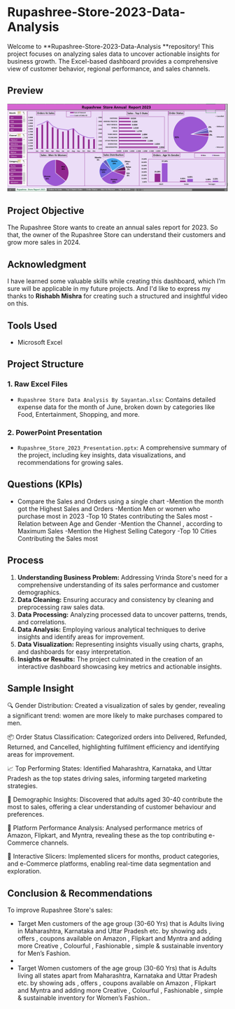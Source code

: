 # Rupashree-Store-2023-Data-Analysis 

Welcome to **Rupashree-Store-2023-Data-Analysis **repository! This project focuses on analyzing sales data to uncover actionable insights for business growth. The Excel-based dashboard provides a comprehensive view of customer behavior, regional performance, and sales channels.

## **Preview**
![Dashboard](https://github.com/Akaash0107/Rupashree-Store-Data-Analysis/blob/main/Rupashree%20_Store_Data_Analysis_Dashboard.png)

## Project Objective
The Rupashree Store wants to create an annual sales report for 2023. So that, the owner of the Rupashree Store can understand their customers and grow more sales in 2024.

## Acknowledgment

I have learned some valuable skills while creating this dashboard, which I’m sure will be applicable in my future projects. And I'd like to express my thanks to **Rishabh Mishra** for creating such a structured and insightful video on this.

## Tools Used
- Microsoft Excel

## Project Structure

### 1. Raw Excel Files
- `Rupashree Store Data Analysis By Sayantan.xlsx`: Contains detailed expense data for the month of June, broken down by categories like Food, Entertainment, Shopping, and more.

### 2. PowerPoint Presentation
- `Rupashree_Store_2023_Presentation.pptx`: A comprehensive summary of the project, including key insights, data visualizations, and recommendations for growing sales.

## **Questions (KPIs)**
- Compare the Sales and Orders using a single chart
-Mention the  month got the Highest Sales and Orders
-Mention Men or women who purchase most in 2023
-Top 10 States contributing  the Sales most
-Relation between Age and Gender
-Mention the Channel , according to Maximum Sales
-Mention the Highest Selling Category
-Top 10 Cities Contributing  the Sales most

## **Process**

1. **Understanding Business Problem:** Addressing Vrinda Store's need for a comprehensive understanding of its sales performance and customer demographics.
2. **Data Cleaning:** Ensuring accuracy and consistency by cleaning and preprocessing raw sales data.
3. **Data Processing:** Analyzing processed data to uncover patterns, trends, and correlations.
4. **Data Analysis:** Employing various analytical techniques to derive insights and identify areas for improvement.
5. **Data Visualization:** Representing insights visually using charts, graphs, and dashboards for easy interpretation.
6. **Insights or Results:** The project culminated in the creation of an interactive dashboard showcasing key metrics and actionable insights.

## **Sample Insight**

🔍 Gender Distribution: Created a visualization of sales by gender, revealing a significant trend: women are more likely to make purchases compared to men.

📦 Order Status Classification: Categorized orders into Delivered, Refunded, Returned, and Cancelled, highlighting fulfilment efficiency and identifying areas for improvement.

📈 Top Performing States: Identified Maharashtra, Karnataka, and Uttar Pradesh as the top states driving sales, informing targeted marketing strategies.

👥 Demographic Insights: Discovered that adults aged 30-40 contribute the most to sales, offering a clear understanding of customer behaviour and preferences.

🛒 Platform Performance Analysis: Analysed performance metrics of Amazon, Flipkart, and Myntra, revealing these as the top contributing e-Commerce channels.

🔄 Interactive Slicers: Implemented slicers for months, product categories, and e-Commerce platforms, enabling real-time data segmentation and exploration.

## Conclusion & Recommendations

To improve Rupashree Store's sales:

- Target Men customers of the age group (30-60 Yrs) that is Adults living in Maharashtra, Karnataka and Uttar Pradesh etc. by showing ads , offers , coupons available on Amazon , Flipkart and Myntra and adding more Creative , Colourful , Fashionable , simple & sustainable inventory for Men’s Fashion.
- 
-  Target Women customers of the age group (30-60 Yrs) that is Adults living all states apart from Maharashtra, Karnataka and Uttar Pradesh etc. by showing ads , offers , coupons available on Amazon , Flipkart and Myntra and adding more Creative , Colourful , Fashionable , simple & sustainable inventory for Women’s Fashion..
